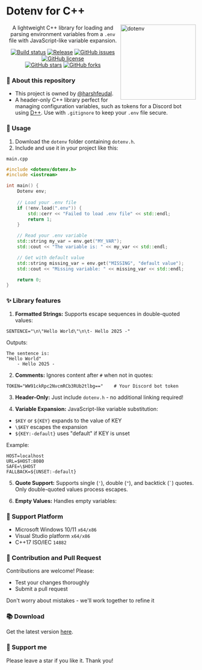 # Dotenv for C++

 <img src="https://user-images.githubusercontent.com/87577447/223471093-0c3dedd0-780d-40d2-a507-1e07df441909.png" alt="dotenv" align="right" width="200" />

<div align="center">

A lightweight C++ library for loading and parsing environment variables from a `.env` file with JavaScript-like variable expansion.

[![Build status](https://ci.appveyor.com/api/projects/status/0yh7hmtp0xu98b31?svg=true)](https://ci.appveyor.com/project/harshfeudal/dotenv)
[![Release](https://img.shields.io/github/v/release/harshfeudal/dotenv?color=brightgreen)](https://github.com/harshfeudal/dotenv/releases/latest)
[![GitHub issues](https://img.shields.io/github/issues/harshfeudal/dotenv)](https://github.com/harshfeudal/dotenv/issues)
[![GitHub license](https://img.shields.io/github/license/harshfeudal/dotenv?color=brightgreen)](https://github.com/harshfeudal/dotenv/blob/master/MIT_LICENSE.md)
<br />
[![GitHub stars](https://img.shields.io/github/stars/harshfeudal/dotenv?color=ff69b4)](https://github.com/harshfeudal/dotenv/stargazers)
[![GitHub forks](https://img.shields.io/github/forks/harshfeudal/dotenv?color=ff69b4)](https://github.com/harshfeudal/dotenv/network)

</div>

### 📝 About this repository
- This project is owned by [@harshfeudal](https://github.com/harshfeudal).
- A header-only C++ library perfect for managing configuration variables, such as tokens for a Discord bot using [D++](https://dpp.dev/). Use with `.gitignore` to keep your `.env` file secure.

### 🚨 Usage
1. Download the `dotenv` folder containing `dotenv.h`.
2. Include and use it in your project like this:

`main.cpp`
```cpp
#include <dotenv/dotenv.h>
#include <iostream>

int main() {
    Dotenv env;
    
    // Load your .env file
    if (!env.load(".env")) {
        std::cerr << "Failed to load .env file" << std::endl;
        return 1;
    }

    // Read your .env variable
    std::string my_var = env.get("MY_VAR");
    std::cout << "The variable is: " << my_var << std::endl;

    // Get with default value
    std::string missing_var = env.get("MISSING", "default value");
    std::cout << "Missing variable: " << missing_var << std::endl;

    return 0;
}
```

### ✨ Library features
1. **Formatted Strings:** Supports escape sequences in double-quoted values:

```env
SENTENCE="\n\"Hello World\"\n\t- Hello 2025 -"
```

Outputs:

```console
The sentence is:
"Hello World"
    - Hello 2025 -
```

2. **Comments:** Ignores content after `#` when not in quotes:

```env
TOKEN="WW91ckRpc2NvcmRCb3RUb2tlbg=="    # Your Discord bot token
```

3. **Header-Only:** Just include `dotenv.h` - no additional linking required!

4. **Variable Expansion:** JavaScript-like variable substitution:
- `$KEY` or `${KEY}` expands to the value of KEY
- `\$KEY` escapes the expansion
- `${KEY:-default}` uses "default" if KEY is unset

Example:

```env
HOST=localhost
URL=$HOST:8080
SAFE=\$HOST
FALLBACK=${UNSET:-default}
```

5. **Quote Support:** Supports single (`'`), double (`"`), and backtick (`` ` ``) quotes. Only double-quoted values process escapes.

6. **Empty Values:** Handles empty variables:

### 👷 Support Platform
- Microsoft Windows 10/11 `x64/x86`
- Visual Studio platform `x64/x86`
- C++17 ISO/IEC `14882`

### 💎 Contribution and Pull Request
Contributions are welcome! Please:

- Test your changes thoroughly
- Submit a pull request

Don't worry about mistakes - we'll work together to refine it

### 📚 Download
Get the latest version [here](https://github.com/harshfeudal/dotenv/releases/latest).

### 🤝 Support me
Please leave a star if you like it. Thank you!
